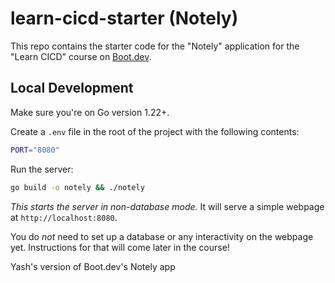 # learn-cicd-starter (Notely)

This repo contains the starter code for the "Notely" application for the "Learn
CICD" course on [Boot.dev](https://boot.dev).

## Local Development

Make sure you're on Go version 1.22+.

Create a `.env` file in the root of the project with the following contents:

```bash
PORT="8080"
```

Run the server:

```bash
go build -o notely && ./notely
```

_This starts the server in non-database mode._ It will serve a simple webpage at
`http://localhost:8080`.

You do _not_ need to set up a database or any interactivity on the webpage yet.
Instructions for that will come later in the course!

Yash's version of Boot.dev's Notely app
